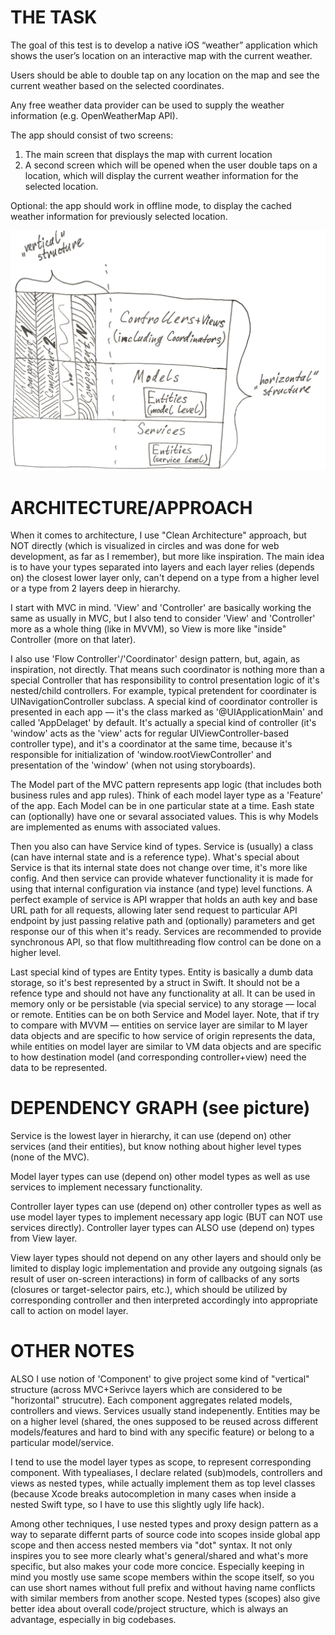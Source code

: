 # THE TASK

The goal of this test is to develop a native iOS “weather” application which shows the user’s location on an interactive map with the current weather.

Users should be able to double tap on any location on the map and see the current weather based on the selected coordinates.

Any free weather data provider can be used to supply the weather information (e.g. OpenWeatherMap API).

The app should consist of two screens:
1) The main screen that displays the map with current location
2) A second screen which will be opened when the user double taps on a location, which will display the current weather information for the selected location.

Optional: the app should work in offline mode, to display the cached weather information for previously selected location.



![MVCSE Architecture illustration](Assets/MVCSE.jpg)



# ARCHITECTURE/APPROACH

When it comes to architecture, I use "Clean Architecture" approach, but NOT directly (which is visualized in circles and was done for web development, as far as I remember), but more like inspiration. The main idea is to have your types separated into layers and each layer relies (depends on) the closest lower layer only, can't depend on a type from a higher level or a type from 2 layers deep in hierarchy.

I start with MVC in mind. 'View' and 'Controller' are basically working the same as usually in MVC, but I also tend to consider 'View' and 'Controller' more as a whole thing (like in MVVM), so View is more like "inside" Controller (more on that later).

I also use 'Flow Controller'/'Coordinator' design pattern, but, again, as inspiration, not directly. That means such coordinator is nothing more than a special Controller that has responsibility to control presentation logic of it's nested/child controllers. For example, typical pretendent for coordinater is UINavigationController subclass. A special kind of coordinator controller is presented in each app — it's the class marked as '@UIApplicationMain' and called 'AppDelaget' by default. It's actually a special kind of controller (it's 'window' acts as the 'view' acts for regular UIViewController-based controller type), and it's a coordinator at the same time, because it's responsible for initialization of 'window.rootViewController' and presentation of the 'window' (when not using storyboards).

The Model part of the MVC pattern represents app logic (that includes both business rules and app rules). Think of each model layer type as a 'Feature' of the app. Each Model can be in one particular state at a time. Eash state can (optionally) have one or sevaral associated values. This is why Models are implemented as enums with associated values.

Then you also can have Service kind of types. Service is (usually) a class (can have internal state and is a reference type). What's special about Service is that its internal state does not change over time, it's more like config. And then service can provide whatever functionality it is made for using that internal configuration via instance (and type) level functions. A perfect example of service is API wrapper that holds an auth key and base URL path for all requests, allowing later send request to particular API endpoint by just passing relative path and (optionally) parameters and get response our of this when it's ready. Services are recommended to provide synchronous API, so that flow multithreading flow control can be done on a higher level.

Last special kind of types are Entity types. Entity is basically a dumb data storage, so it's best represented by a struct in Swift. It should not be a refence type and should not have any functionality at all. It can be used in memory only or be persistable (via special service) to any storage — local or remote. Entities can be on both Service and Model layer. Note, that if try to compare with MVVM — entities on service layer are similar to M layer data objects and are specific to how service of origin represents the data, while entities on model layer are similar to VM data objects and are specific to how destination model (and corresponding controller+view) need the data to be represented.



# DEPENDENCY GRAPH (see picture)

Service is the lowest layer in hierarchy, it can use (depend on) other services (and their entities), but know nothing about higher level types (none of the MVC).

Model layer types can use (depend on) other model types as well as use services to implement necessary functionality.

Controller layer types can use (depend on) other controller types as well as use model layer types to implement necessary app logic (BUT can NOT use services directly). Controller layer types can ALSO use (depend on) types from View layer.

View layer types should not depend on any other layers and should only be limited to display logic implementation and provide any outgoing signals (as result of user on-screen interactions) in form of callbacks of any sorts (closures or target-selector pairs, etc.), which should be utilized by corresponding controller and then interpreted accordingly into appropriate call to action on model layer.



# OTHER NOTES

ALSO I use notion of 'Component' to give project some kind of "vertical" structure (across MVC+Serivce layers which are considered to be "horizontal" strucutre). Each component aggregates related models, controllers and views. Services usually stand indepenently. Entities may be on a higher level (shared, the ones supposed to be reused across different models/features and hard to bind with any specific feature) or belong to a particular model/service.

I tend to use the model layer types as scope, to represent corresponding component. With typealiases, I declare related (sub)models, controllers and views as nested types, while actually implement them as top level classes (because Xcode breaks autocompletion in many cases when inside a nested Swift type, so I have to use this slightly ugly life hack).

Among other techniques, I use nested types and proxy design pattern as a way to separate differnt parts of source code into scopes inside global app scope and then access nested members via "dot" syntax. It not only inspires you to see more clearly what's general/shared and what's more specific, but also makes your code more concice. Especially keeping in mind you mostly use same scope members within the scope itself, so you can use short names without full prefix and without having name conflicts with similar members from another scope. Nested types (scopes) also give better idea about overall code/project structure, which is always an advantage, especially in big codebases.